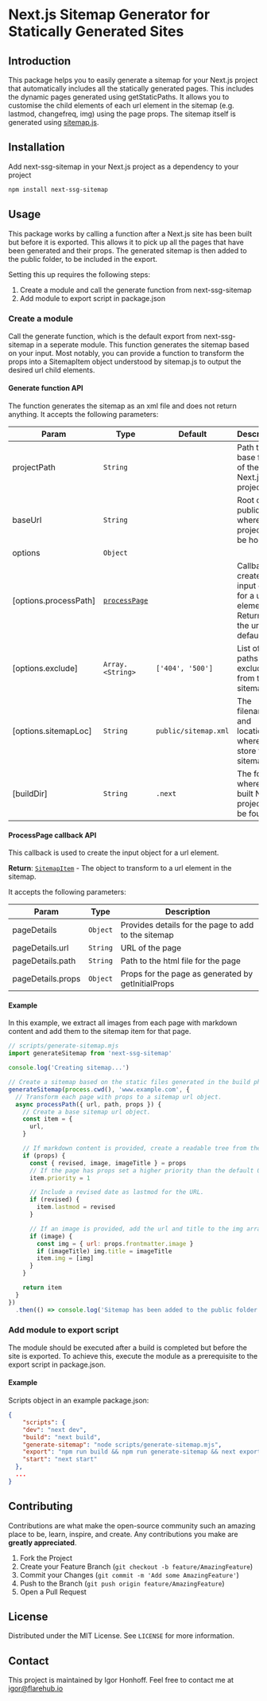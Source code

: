 # Next.js Sitemap Generator for Statically Generated Sites

<!-- Badges -->

<!-- TOC -->

## Introduction

This package helps you to easily generate a sitemap for your Next.js project that automatically includes all the statically generated pages. This includes the dynamic pages generated using getStaticPaths. It allows you to customise the child elements of each url element in the sitemap (e.g. lastmod, changefreq, img) using the page props. The sitemap itself is generated using [sitemap.js](https://github.com/ekalinin/sitemap.js). 

## Installation

Add next-ssg-sitemap in your Next.js project as a dependency to your project

```sh
npm install next-ssg-sitemap
```

## Usage

This package works by calling a function after a Next.js site has been built but before it is exported. This allows it to pick up all the pages that have been generated and their props. The generated sitemap is then added to the public folder, to be included in the export.

Setting this up requires the following steps:
1. Create a module and call the generate function from next-ssg-sitemap
1. Add module to export script in package.json

### Create a module
Call the generate function, which is the default export from next-ssg-sitemap in a seperate module. This function generates the sitemap based on your input. Most notably, you can provide a function to transform the props into a SitemapItem object understood by sitemap.js to output the desired url child elements.

#### Generate function API
The function generates the sitemap as an xml file and does not return anything. It accepts the following parameters:

| Param | Type | Default | Description |
| --- | --- | --- | --- |
| projectPath | <code>String</code> |  | Path to the base folder of the Next.js project |
| baseUrl | <code>String</code> |  | Root of the public URL where the project will be hosted. |
| options | <code>Object</code> |  |  |
| [options.processPath] | [<code>processPage</code>](#processPage) |  | Callback to create the input object for a url element. Returns just the url by default |
| [options.exclude] | <code>Array.&lt;String&gt;</code> | <code>[&#x27;404&#x27;, &#x27;500&#x27;]</code> | List of page paths to exclude from the sitemap |
| [options.sitemapLoc] | <code>String</code> | <code>public/sitemap.xml</code> | The filename and location where to store the sitemap |
| [buildDir] | <code>String</code> | <code>.next</code> | The folder where the built Next project can be found |

<a name="processPage"></a>
#### ProcessPage callback API
This callback is used to create the input object for a url element.

**Return**: [<code>SitemapItem</code>](https://github.com/ekalinin/sitemap.js/blob/master/api.md#sitemap-item-options) - The object to transform to a url element in the sitemap.

It accepts the following parameters:

| Param | Type | Description |
| --- | --- | --- |
| pageDetails | <code>Object</code> | Provides details for the page to add to the sitemap |
| pageDetails.url | <code>String</code> | URL of the page |
| pageDetails.path | <code>String</code> | Path to the html file for the page |
| pageDetails.props | <code>Object</code> | Props for the page as generated by getInitialProps |
#### Example
In this example, we extract all images from each page with markdown content and add them to the sitemap item for that page.
```js
// scripts/generate-sitemap.mjs
import generateSitemap from 'next-ssg-sitemap'

console.log('Creating sitemap...')

// Create a sitemap based on the static files generated in the build phase.
generateSitemap(process.cwd(), 'www.example.com', {
  // Transform each page with props to a sitemap url object.
  async processPath({ url, path, props }) {
    // Create a base sitemap url object.
    const item = {
      url,
    }

    // If markdown content is provided, create a readable tree from the markdown and extract the images.
    if (props) {
      const { revised, image, imageTitle } = props
      // If the page has props set a higher priority than the default 0.5.
      item.priority = 1

      // Include a revised date as lastmod for the URL.
      if (revised) {
        item.lastmod = revised
      }

      // If an image is provided, add the url and title to the img array in the url object.
      if (image) {
        const img = { url: props.frontmatter.image }
        if (imageTitle) img.title = imageTitle
        item.img = [img]
      }
    }

    return item
  }
})
  .then(() => console.log('Sitemap has been added to the public folder', '\n'))

```
### Add module to export script
The module should be executed after a build is completed but before the site is exported. To achieve this, execute the module as a prerequisite to the export script in package.json.

#### Example
Scripts object in an example package.json:
```json
{
    "scripts": {
    "dev": "next dev",
    "build": "next build",
    "generate-sitemap": "node scripts/generate-sitemap.mjs",
    "export": "npm run build && npm run generate-sitemap && next export",
    "start": "next start"
  },
  ...
}
````

## Contributing

Contributions are what make the open-source community such an amazing place to be, learn, inspire, and create. Any contributions you make are **greatly appreciated**.

1. Fork the Project
2. Create your Feature Branch (`git checkout -b feature/AmazingFeature`)
3. Commit your Changes (`git commit -m 'Add some AmazingFeature'`)
4. Push to the Branch (`git push origin feature/AmazingFeature`)
5. Open a Pull Request

## License

Distributed under the MIT License. See `LICENSE` for more information.

## Contact

This project is maintained by Igor Honhoff. Feel free to contact me at igor@flarehub.io

<!-- ACKNOWLEDGEMENTS -->
